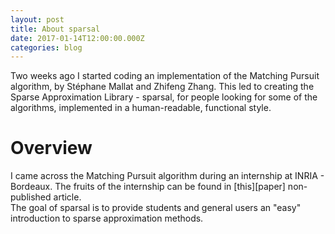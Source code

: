 ```yaml
---
layout: post
title: About sparsal
date: 2017-01-14T12:00:00.000Z
categories: blog
---
```


Two weeks ago I started coding an implementation of the Matching Pursuit algorithm, by Stéphane Mallat and Zhifeng Zhang.
This led to creating the Sparse Approximation Library - sparsal, for people looking for some of the algorithms, 
implemented in a human-readable, functional style. 
<br>

# Overview
I came across the Matching Pursuit algorithm during an internship at INRIA - Bordeaux. The fruits of the internship can be 
found in [this][paper] non-published article.
<br>
The goal of sparsal is to provide students and general users an "easy" introduction to sparse approximation methods.
